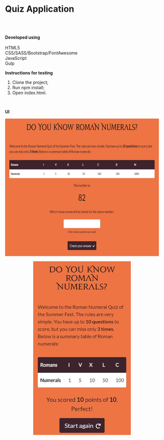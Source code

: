 # Quiz Application
<br/><br/>

**Developed using**
<br/><br/>
HTML5<br/>
CSS/SASS/Bootstrap/FontAwesome<br/>
JavaScript<br/>
Gulp

**Instructions for testing**
<br/>
1) Clone the project;
2) Run npm install;
3) Open index.html.

<br/>

**UI**

<p align="center">
  <img src="src/assets/desktop.jpg" width="700" height="449" />
</p>

<p align="center">
  <img src="src/assets/mobile.jpg" width="320" height="567" />
</p>
